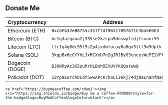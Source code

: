 ## Donate Me

| Cryptocurrency | Address |
|----------------|---------|
| Ethereum (ETH) | `0xcbFb32eB8755c317f7df96517097671C46a5E6E3` |
| Bitcoin (BTC)  | `bc1q4azqaaa2j335se2kzcpa9dnswpfzdjfsuanr55` |
| Litecoin (LTC) | `ltc1q4g8dc95t9s2p4jvdmfucay6a8qv3ltt3m9dplk` |
| Solana (SOL)   | `3kgpBx6eCYYhLJxRCXxb7n2gJRJByG3eneysWePZ1VPk` |
| Dogecoin (DOGE)| `DJKNRyAc3G5zuhYHLBxh5EVUVrk8QstwwQ` |
| Polkadot (DOT) | `12rp9EorchDLdY5wwAPcK7hSCi36kj74djBaLnanfNaXANbZ` |

    <a href="https://buymeacoffee.com/rdwei"><img src="https://img.shields.io/badge/Buy me a coffee-FFDD00?style=for-the-badge&logo=BuyMeACoffee&logoColor=black"></a>
